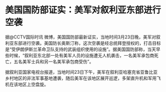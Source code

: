 # 美国国防部证实：美军对叙利亚东部进行空袭

据@CCTV国际时讯
微博，美国国防部最新证实，当地时间3月23日晚，美军对叙利亚东部进行空袭。美国防长奥斯汀称，这次空袭是经总统拜登授权的，打击目标是“受伊朗伊斯兰革命卫队支持的武装组织使用的设施”。据美国国防部称，当天早些时候，“叙利亚东北部一处有美军人员的设施遭无人机袭击，一名美军承包商死亡，五名美军士兵和另一名美军承包商受伤”。

据叙利亚国家电视台报道，当地时间23日下午，美军在叙利亚哈塞克省亚鲁比亚乡村地区的非法军事基地遭袭，随后美军在该地区展开巡逻，多架直升机和军用飞机在该地区上空盘旋。

